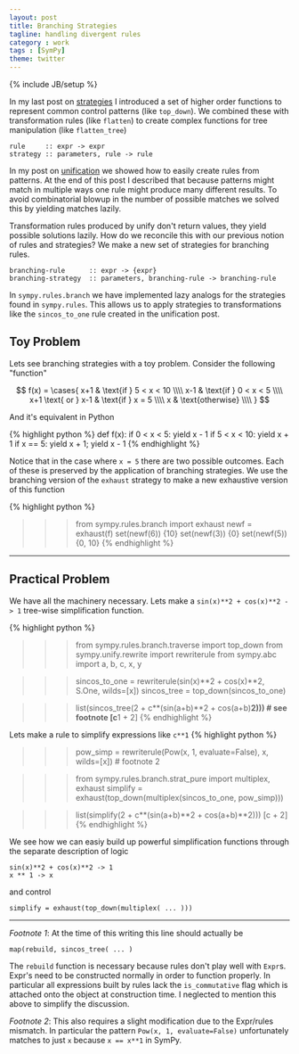 ```yaml
---
layout: post
title: Branching Strategies
tagline: handling divergent rules
category : work
tags : [SymPy]
theme: twitter
---
```

{% include JB/setup %}

In my last post on [strategies](http://matthewrocklin.com/blog/work/2012/11/07/Strategies/) I introduced a set of higher order functions to represent common control patterns (like `top_down`).  We combined these with transformation rules (like `flatten`) to create complex functions for tree manipulation (like `flatten_tree`)

    rule     :: expr -> expr
    strategy :: parameters, rule -> rule

In my post on [unification](http://matthewrocklin.com/blog/work/2012/11/01/Unification/) we showed how to easily create rules from patterns.  At the end of this post I described that because patterns might match in multiple ways one rule might produce many different results.  To avoid combinatorial blowup in the number of possible matches we solved this by yielding matches lazily.

Transformation rules produced by unify don't return values, they yield possible solutions lazily.  How do we reconcile this with our previous notion of rules and strategies? We make a new set of strategies for branching rules.

    branching-rule      :: expr -> {expr}
    branching-strategy  :: parameters, branching-rule -> branching-rule

In `sympy.rules.branch` we have implemented lazy analogs for the strategies found in `sympy.rules`.  This allows us to apply strategies to transformations like the `sincos_to_one` rule created in the unification post.

Toy Problem
-----------

Lets see branching strategies with a toy problem. Consider the following
"function"

$$
f(x) =
\cases{
x+1                 & \text{if } 5 < x < 10 \\\\
x-1                 & \text{if } 0 < x < 5 \\\\
x+1 \text{ or } x-1 & \text{if } x = 5 \\\\
x                   & \text{otherwise} \\\\
}
$$

And it's equivalent in Python

{% highlight python %}
def f(x):
    if 0 < x < 5:   yield x - 1
    if 5 < x < 10:  yield x + 1
    if x == 5:      yield x + 1; yield x - 1
{% endhighlight %}

Notice that in the case where `x = 5` there are two possible outcomes. Each of these is preserved by the application of branching strategies. We use the branching version of the `exhaust` strategy to make a new exhaustive
version of this function

{% highlight python %}
>>> from sympy.rules.branch import exhaust
>>> newf = exhaust(f)
>>> set(newf(6))
{10}
>>> set(newf(3))
{0}
>>> set(newf(5))
{0, 10}
{% endhighlight %}

* * * * * * * * * * * * * * * * * * * * * * * * * * * * * * * * * * * *

Practical Problem
-----------------

We have all the machinery necessary. Lets make a `sin(x)**2 + cos(x)**2 -> 1` tree-wise simplification function.

{% highlight python %}
>>> from sympy.rules.branch.traverse import top_down
>>> from sympy.unify.rewrite import rewriterule
>>> from sympy.abc import a, b, c, x, y

>>> sincos_to_one = rewriterule(sin(x)**2 + cos(x)**2, S.One, wilds=[x])
>>> sincos_tree = top_down(sincos_to_one)

>>> list(sincos_tree(2 + c**(sin(a+b)**2 + cos(a+b)**2)))  # see footnote
[c**1 + 2]
{% endhighlight %}

Lets make a rule to simplify expressions like `c**1`
{% highlight python %}

>>> pow_simp = rewriterule(Pow(x, 1, evaluate=False), x, wilds=[x]) # footnote 2

>>> from sympy.rules.branch.strat_pure import multiplex, exhaust
>>> simplify = exhaust(top_down(multiplex(sincos_to_one, pow_simp)))

>>> list(simplify(2 + c**(sin(a+b)**2 + cos(a+b)**2)))
[c + 2]
{% endhighlight %}

We see how we can easiy build up powerful simplification functions through the separate description of logic

    sin(x)**2 + cos(x)**2 -> 1
    x ** 1 -> x

and control

    simplify = exhaust(top_down(multiplex( ... )))

* * * * * * * * * * * * * * * * * * * * * * * * * * * * * * * * * * * *

*Footnote 1*: At the time of this writing this line should actually be

    map(rebuild, sincos_tree( ... )

The `rebuild` function is necessary because rules don't play well with `Expr`s. Expr's need to be constructed normally in order to function properly. In particular all expressions built by rules lack the `is_commutative` flag which is attached onto the object at construction time. I neglected to mention this above to simplify the discussion.

*Footnote 2*: This also requires a slight modification due to the Expr/rules mismatch. In particular the pattern `Pow(x, 1, evaluate=False)` unfortunately matches to just `x` because `x == x**1` in SymPy.

